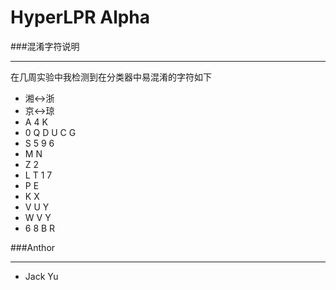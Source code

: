 # HyperLPR Alpha

###混淆字符说明
*******************
在几周实验中我检测到在分类器中易混淆的字符如下

 - 湘<->浙
 - 京<->琼
 - A 4 K
 - 0 Q D U C G
 - S 5 9 6 
 - M N 
 - Z 2
 - L T 1 7
 - P E
 - K X
 - V U Y
 - W V Y
 - 6 8 B R




###Anthor
*******************
+ Jack Yu